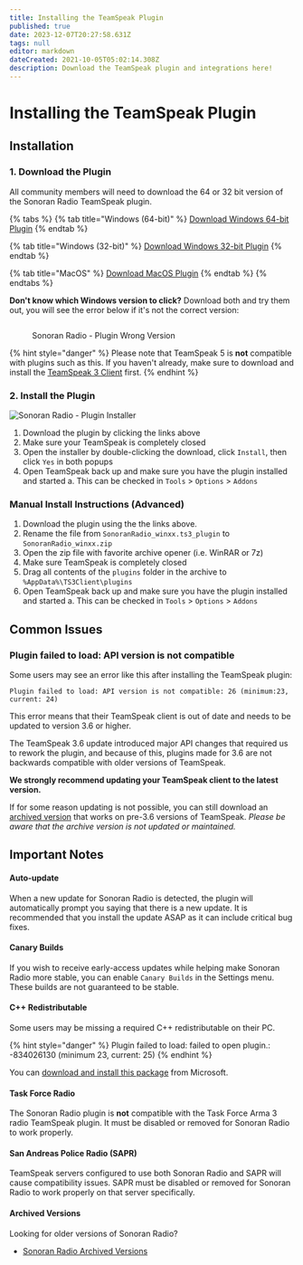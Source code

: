 ```yaml
---
title: Installing the TeamSpeak Plugin
published: true
date: 2023-12-07T20:27:58.631Z
tags: null
editor: markdown
dateCreated: 2021-10-05T05:02:14.308Z
description: Download the TeamSpeak plugin and integrations here!
---
```


# Installing the TeamSpeak Plugin

## Installation

### 1. Download the Plugin

All community members will need to download the 64 or 32 bit version of the Sonoran Radio TeamSpeak plugin.

{% tabs %}
{% tab title="Windows (64-bit)" %}
[Download Windows 64-bit Plugin](https://download.sonoransoftware.com/sonoranradio/prod/archive/SonoranRadio\_win64.ts3\_plugin)
{% endtab %}

{% tab title="Windows (32-bit)" %}
[Download Windows 32-bit Plugin](https://download.sonoransoftware.com/sonoranradio/prod/archive/SonoranRadio\_win32.ts3\_plugin)
{% endtab %}

{% tab title="MacOS" %}
[Download MacOS Plugin](https://download.sonoransoftware.com/sonoranradio/prod/archive/SonoranRadio\_macos.ts3\_plugin)
{% endtab %}
{% endtabs %}

**Don't know which Windows version to click?** Download both and try them out, you will see the error below if it's not the correct version:&#x20;

<figure><img src="https://i.imgur.com/Okf4oUS.png" alt=""><figcaption><p>Sonoran Radio - Plugin Wrong Version</p></figcaption></figure>

{% hint style="danger" %}
Please note that TeamSpeak 5 is **not** compatible with plugins such as this. If you haven't already, make sure to download and install the [TeamSpeak 3 Client](https://teamspeak.com/en/downloads/#ts3client) first.
{% endhint %}

### 2. Install the Plugin

![Sonoran Radio - Plugin Installer](https://i.imgur.com/xktrfnX.png)

1. Download the plugin by clicking the links above
2. Make sure your TeamSpeak is completely closed
3. Open the installer by double-clicking the download, click `Install`, then click `Yes` in both popups
4. Open TeamSpeak back up and make sure you have the plugin installed and started a. This can be checked in `Tools` > `Options` > `Addons`

### Manual Install Instructions (Advanced)

1. Download the plugin using the the links above.
2. Rename the file from `SonoranRadio_winxx.ts3_plugin` to `SonoranRadio_winxx.zip`
3. Open the zip file with favorite archive opener (i.e. WinRAR or 7z)
4. Make sure TeamSpeak is completely closed
5. Drag all contents of the `plugins` folder in the archive to `%AppData%\TS3Client\plugins`
6. Open TeamSpeak back up and make sure you have the plugin installed and started a. This can be checked in `Tools` > `Options` > `Addons`

## Common Issues

### Plugin failed to load: API version is not compatible

Some users may see an error like this after installing the TeamSpeak plugin:

```
Plugin failed to load: API version is not compatible: 26 (minimum:23, current: 24)
```

This error means that their TeamSpeak client is out of date and needs to be updated to version 3.6 or higher.&#x20;

The TeamSpeak 3.6 update introduced major API changes that required us to rework the plugin, and because of this, plugins made for 3.6 are not backwards compatible with older versions of TeamSpeak.&#x20;

**We strongly recommend updating your TeamSpeak client to the latest version.**&#x20;

If for some reason updating is not possible, you can still download an [archived version](../../other/archive-downloads.md) that works on pre-3.6 versions of TeamSpeak. _Please be aware that the archive version is not updated or maintained._

## Important Notes

#### Auto-update

When a new update for Sonoran Radio is detected, the plugin will automatically prompt you saying that there is a new update. It is recommended that you install the update ASAP as it can include critical bug fixes.

#### Canary Builds

If you wish to receive early-access updates while helping make Sonoran Radio more stable, you can enable `Canary Builds` in the Settings menu. These builds are not guaranteed to be stable.

#### C++ Redistributable

Some users may be missing a required C++ redistributable on their PC.

{% hint style="danger" %}
Plugin failed to load: failed to open plugin.: -834026130 (minimum 23, current: 25)
{% endhint %}

You can [download and install this package](https://aka.ms/vs/16/release/vc\_redist.x64.exe) from Microsoft.

#### Task Force Radio

The Sonoran Radio plugin is **not** compatible with the Task Force Arma 3 radio TeamSpeak plugin. It must be disabled or removed for Sonoran Radio to work properly.

#### San Andreas Police Radio (SAPR)

TeamSpeak servers configured to use both Sonoran Radio and SAPR will cause compatibility issues. SAPR must be disabled or removed for Sonoran Radio to work properly on that server specifically.

#### Archived Versions

Looking for older versions of Sonoran Radio?

* [Sonoran Radio Archived Versions](../../other/archive-downloads.md)
